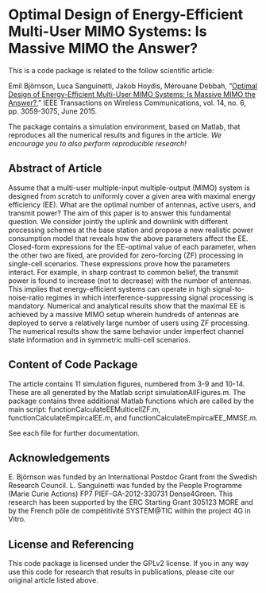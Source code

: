 Optimal Design of Energy-Efficient Multi-User MIMO Systems: Is Massive MIMO the Answer?
==========================

This is a code package is related to the follow scientific article:

Emil Björnson, Luca Sanguinetti, Jakob Hoydis, Mérouane Debbah, “[Optimal Design of Energy-Efficient Multi-User MIMO Systems: Is Massive MIMO the Answer?](http://arxiv.org/pdf/1403.6150),” IEEE Transactions on Wireless Communications, vol. 14, no. 6, pp. 3059-3075, June 2015.

The package contains a simulation environment, based on Matlab, that reproduces all the numerical results and figures in the article. *We encourage you to also perform reproducible research!*


## Abstract of Article

Assume that a multi-user multiple-input multiple-output (MIMO) system is designed from scratch to uniformly cover a given area with maximal energy efficiency (EE). What are the optimal number of antennas, active users, and transmit power? The aim of this paper is to answer this fundamental question. We consider jointly the uplink and downlink with different processing schemes at the base station and propose a new realistic power consumption model that reveals how the above parameters affect the EE. Closed-form expressions for the EE-optimal value of each parameter, when the other two are fixed, are provided for zero-forcing (ZF) processing in single-cell scenarios. These expressions prove how the parameters interact. For example, in sharp contrast to common belief, the transmit power is found to increase (not to decrease) with the number of antennas. This implies that energy-efficient systems can operate in high signal-to-noise-ratio regimes in which interference-suppressing signal processing is mandatory. Numerical and analytical results show that the maximal EE is achieved by a massive MIMO setup wherein hundreds of antennas are deployed to serve a relatively large number of users using ZF processing. The numerical results show the same behavior under imperfect channel state information and in symmetric multi-cell scenarios.


## Content of Code Package

The article contains 11 simulation figures, numbered from 3-9 and 10-14. These are all generated by the Matlab script simulationAllFigures.m. The package contains three additional Matlab functions which are called by the main script: functionCalculateEEMulticellZF.m, functionCalculateEmpircalEE.m, and functionCalculateEmpircalEE_MMSE.m.

See each file for further documentation. 


## Acknowledgements

E. Björnson was funded by an International Postdoc Grant from the Swedish Research Council. L. Sanguinetti was funded by the People Programme (Marie Curie Actions) FP7 PIEF-GA-2012-330731 Dense4Green. This research has been supported by the ERC Starting Grant 305123 MORE and by the French pôle de compétitivité SYSTEM@TIC within the project 4G in Vitro.


## License and Referencing

This code package is licensed under the GPLv2 license. If you in any way use this code for research that results in publications, please cite our original article listed above.
